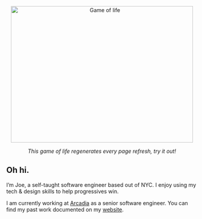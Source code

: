<p align="center">
  <img width="480" height="360" src="https://23efi6bmfm.us-east-1.awsapprunner.com/game.gif" alt="Game of life">
</p>

<p align="center">
  <i>This game of life regenerates every page refresh, try it out!</i>
</p>

## Oh hi.

I’m Joe, a self-taught software engineer based out of NYC. I enjoy using my tech & design skills to help progressives win.

I am currently working at [Arcadia](https://arcadia.com) as a senior software engineer. You can find my past work documented on my [website](https://joekent.nyc/).
